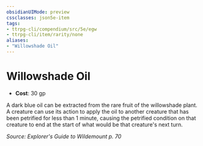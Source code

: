 ```yaml
---
obsidianUIMode: preview
cssclasses: json5e-item
tags:
- ttrpg-cli/compendium/src/5e/egw
- ttrpg-cli/item/rarity/none
aliases: 
- "Willowshade Oil"
---
```

# Willowshade Oil

- **Cost**: 30 gp

A dark blue oil can be extracted from the rare fruit of the willowshade plant. A creature can use its action to apply the oil to another creature that has been petrified for less than 1 minute, causing the petrified condition on that creature to end at the start of what would be that creature's next turn.

*Source: Explorer's Guide to Wildemount p. 70*